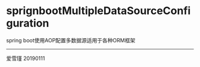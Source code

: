 # sprignbootMultipleDataSourceConfiguration
spring boot使用AOP配置多数据源适用于各种ORM框架
___________________________________
爱雪瑾
20190111
